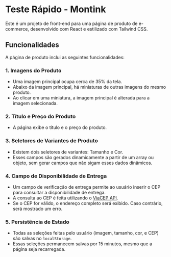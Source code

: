 # Teste Rápido - Montink

Este é um projeto de front-end para uma página de produto de e-commerce, desenvolvido com React e estilizado com Tailwind CSS.

## Funcionalidades

A página de produto inclui as seguintes funcionalidades:

### 1. **Imagens do Produto**
- Uma imagem principal ocupa cerca de 35% da tela.
- Abaixo da imagem principal, há miniaturas de outras imagens do mesmo produto.
- Ao clicar em uma miniatura, a imagem principal é alterada para a imagem selecionada.

### 2. **Título e Preço do Produto**
- A página exibe o título e o preço do produto.

### 3. **Seletores de Variantes de Produto**
- Existem dois seletores de variantes: Tamanho e Cor.
- Esses campos são gerados dinamicamente a partir de um array ou objeto, sem gerar campos que não sigam esses dados dinâmicos.
  
### 4. **Campo de Disponibilidade de Entrega**
- Um campo de verificação de entrega permite ao usuário inserir o CEP para consultar a disponibilidade de entrega.
- A consulta ao CEP é feita utilizando o [ViaCEP API](https://viacep.com.br/).
- Se o CEP for válido, o endereço completo será exibido. Caso contrário, será mostrado um erro.

### 5. **Persistência de Estado**
- Todas as seleções feitas pelo usuário (imagem, tamanho, cor, e CEP) são salvas no `localStorage`.
- Essas seleções permanecem salvas por 15 minutos, mesmo que a página seja recarregada.
